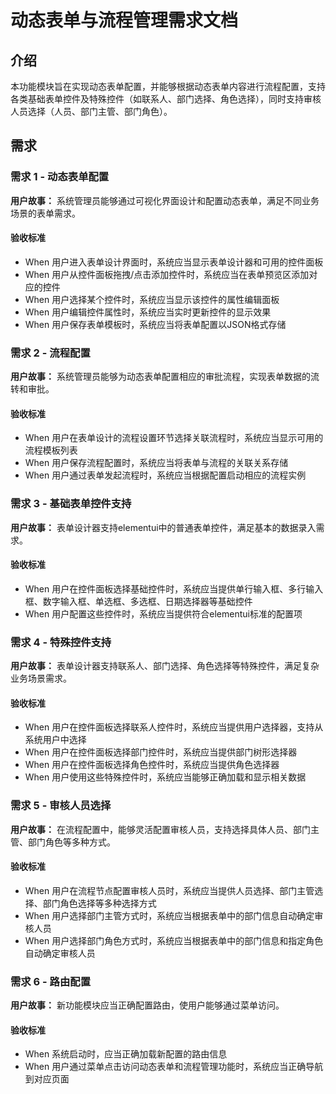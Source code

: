 # 动态表单与流程管理需求文档

## 介绍
本功能模块旨在实现动态表单配置，并能够根据动态表单内容进行流程配置，支持各类基础表单控件及特殊控件（如联系人、部门选择、角色选择），同时支持审核人员选择（人员、部门主管、部门角色）。

## 需求

### 需求 1 - 动态表单配置
**用户故事：** 系统管理员能够通过可视化界面设计和配置动态表单，满足不同业务场景的表单需求。
#### 验收标准
- When 用户进入表单设计界面时，系统应当显示表单设计器和可用的控件面板
- When 用户从控件面板拖拽/点击添加控件时，系统应当在表单预览区添加对应的控件
- When 用户选择某个控件时，系统应当显示该控件的属性编辑面板
- When 用户编辑控件属性时，系统应当实时更新控件的显示效果
- When 用户保存表单模板时，系统应当将表单配置以JSON格式存储

### 需求 2 - 流程配置
**用户故事：** 系统管理员能够为动态表单配置相应的审批流程，实现表单数据的流转和审批。
#### 验收标准
- When 用户在表单设计的流程设置环节选择关联流程时，系统应当显示可用的流程模板列表
- When 用户保存流程配置时，系统应当将表单与流程的关联关系存储
- When 用户通过表单发起流程时，系统应当根据配置启动相应的流程实例

### 需求 3 - 基础表单控件支持
**用户故事：** 表单设计器支持elementui中的普通表单控件，满足基本的数据录入需求。
#### 验收标准
- When 用户在控件面板选择基础控件时，系统应当提供单行输入框、多行输入框、数字输入框、单选框、多选框、日期选择器等基础控件
- When 用户配置这些控件时，系统应当提供符合elementui标准的配置项

### 需求 4 - 特殊控件支持
**用户故事：** 表单设计器支持联系人、部门选择、角色选择等特殊控件，满足复杂业务场景需求。
#### 验收标准
- When 用户在控件面板选择联系人控件时，系统应当提供用户选择器，支持从系统用户中选择
- When 用户在控件面板选择部门控件时，系统应当提供部门树形选择器
- When 用户在控件面板选择角色控件时，系统应当提供角色选择器
- When 用户使用这些特殊控件时，系统应当能够正确加载和显示相关数据

### 需求 5 - 审核人员选择
**用户故事：** 在流程配置中，能够灵活配置审核人员，支持选择具体人员、部门主管、部门角色等多种方式。
#### 验收标准
- When 用户在流程节点配置审核人员时，系统应当提供人员选择、部门主管选择、部门角色选择等多种选择方式
- When 用户选择部门主管方式时，系统应当根据表单中的部门信息自动确定审核人员
- When 用户选择部门角色方式时，系统应当根据表单中的部门信息和指定角色自动确定审核人员

### 需求 6 - 路由配置
**用户故事：** 新功能模块应当正确配置路由，使用户能够通过菜单访问。
#### 验收标准
- When 系统启动时，应当正确加载新配置的路由信息
- When 用户通过菜单点击访问动态表单和流程管理功能时，系统应当正确导航到对应页面